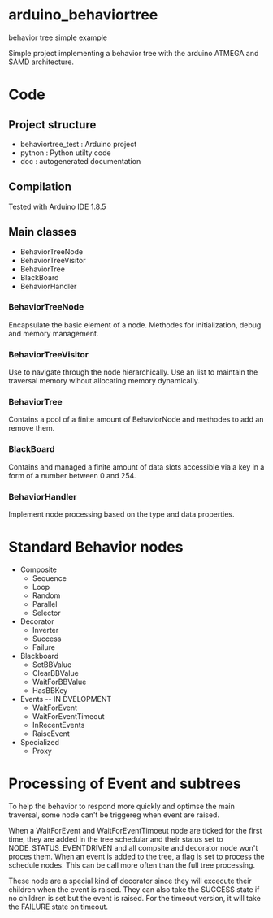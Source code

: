 # arduino_behaviortree
behavior tree simple example

Simple project implementing a behavior tree with the arduino ATMEGA and SAMD architecture.

# Code

## Project structure

- behaviortree_test : Arduino project
- python : Python utilty code
- doc : autogenerated documentation

## Compilation

Tested with Arduino IDE 1.8.5

## Main classes

* BehaviorTreeNode
* BehaviorTreeVisitor
* BehaviorTree
* BlackBoard
* BehaviorHandler

### BehaviorTreeNode

Encapsulate the basic element of a node. Methodes for initialization, debug and memory management.

### BehaviorTreeVisitor

Use to navigate through the node hierarchically. Use an list to maintain the traversal memory wihout allocating memory dynamically.

### BehaviorTree

Contains a pool of a finite amount of BehaviorNode and methodes to add an remove them.  

### BlackBoard

Contains and managed a finite amount of data slots accessible via a key in a form of a number between 0 and 254.

### BehaviorHandler

Implement node  processing based on the type and data properties.

# Standard Behavior nodes 

* Composite
	* Sequence
	* Loop
	* Random
	* Parallel
	* Selector
* Decorator
	* Inverter
	* Success
	* Failure
* Blackboard
	* SetBBValue
	* ClearBBValue
	* WaitForBBValue 
	* HasBBKey
* Events -- IN DVELOPMENT
	* WaitForEvent
	* WaitForEventTimeout
	* InRecentEvents
	* RaiseEvent
* Specialized
	* Proxy



# Processing of Event and subtrees
To help the behavior to respond more quickly and optimse the main traversal, some node can't be triggereg when event are raised.

When a WaitForEvent and WaitForEventTimoeut node are ticked for the first time, they are added in the tree schedular and their status set to NODE_STATUS_EVENTDRIVEN and all compsite and decorator node won't proces them. When an event is added to the tree, a flag is set to process the schedule nodes. This can be call more often than the full tree processing.

These node are a special kind of decorator since they will excecute their children when the event is raised. They can also take the SUCCESS state if no children is set but the event is raised. For the timeout version, it will take the FAILURE state on timeout.




